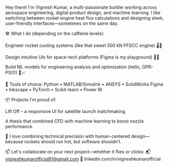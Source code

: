 Hey there! I'm Vignesh Kumar, a multi-passionate builder working across aerospace engineering, digital product design, and machine learning. I like switching between rocket engine heat flux calculations and designing sleek, user-friendly interfaces—sometimes on the same day.

🛠️ What I do (depending on the caffeine levels):

Engineer rocket cooling systems (like that sweet 500 kN FFSCC engine) 🌡️🚀

Design intuitive UIs for space-tech platforms (Figma is my playground) 🧩📱

Build ML models for engineering analysis and optimization (hello, GPR-PSO!) 🧠📈

🧰 Tools of choice: Python • MATLAB/Simulink • ANSYS • SolidWorks
Figma • Inkscape • PyTorch • Scikit-learn • Power BI

📦 Projects I'm proud of:

Lift Off – a responsive UI for satellite launch matchmaking

A thesis that combined CFD with machine learning to boost nozzle performance

🎯 I love combining technical precision with human-centered design—because rockets should run hot, but software shouldn’t.

📫 Let's collaborate on your next project—whether it flies or clicks:
📬 vigneshkumarofficial81@gmail.com
🔗 linkedin.com/in/vigneshkumarofficial

